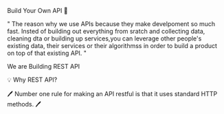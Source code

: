 Build Your Own API 🚀

" The reason why we use APIs because they make develpoment so much fast. Insted of building out everything from sratch and collecting data, cleaning dta or building up services,you can leverage other people's existing data, their services or their algorithmss in order to build a product on top of that existing API. "

We are Building REST API

💡 Why REST API?

🖊️ Number one rule for making an API restful is that it uses standard HTTP methods.
🖊️ 

